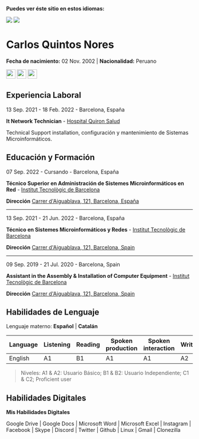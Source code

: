 **Puedes ver éste sitio en estos idiomas:**

<a href="README.md"><img src="https://img.shields.io/badge/lenguaje-inglés-blue"></a>
<a href="README.es_ES.md"><img src="https://img.shields.io/badge/language-spanish-red"></a>

# Carlos Quintos Nores
**Fecha de nacimiento:** 02 Nov. 2002 | **Nacionalidad:** Peruano

<a href="https://www.instagram.com/e9eb3e"><img src="https://cdn.icon-icons.com/icons2/1584/PNG/512/3721672-instagram_108066.png" width="25px" height="25px"></a>
<a href="http://www.linkedin.com/in/e9eb3"><img src="https://cdn.icon-icons.com/icons2/805/PNG/512/linkedin_icon-icons.com_65929.png" width="25px" height="25px"></a>
<a href="http://www.youtube.com/@e9eb3"><img src="https://cdn.icon-icons.com/icons2/1211/PNG/512/1491580651-yumminkysocialmedia28_83061.png" width="25px" height="25px"></a>


## Experiencia Laboral
13 Sep. 2021 - 18 Feb. 2022 - Barcelona, España

**It Network Technician** - [Hospital Quiron Salud](https://www.quironsalud.es/hospital-barcelona)

Technical Support installation, configuración y mantenimiento de Sistemas Microinformáticos.

## Educación y Formación
07 Sep. 2022 - Cursando - Barcelona, España

**Técnico Superior en Administración de Sistemes Microinformáticos en Red** - [Institut  Tecnològic de Barcelona](https://www.itb.cat/)

**Dirección** [Carrer d'Aiguablava, 121, Barcelona, España](https://g.page/itecbcn?share)
___
13 Sep. 2021 - 21 Jun. 2022 - Barcelona, España

**Técnico en Sistemes Microinformáticos y Redes** - [Institut  Tecnològic de Barcelona](https://www.itb.cat/)

**Dirección** [Carrer d'Aiguablava, 121, Barcelona, Spain](https://g.page/itecbcn?share)
___
09 Sep. 2019 - 21 Jul. 2020 - Barcelona, Spain

**Assistant in the Assembly & Installation of Computer Equipment** - [Institut  Tecnològic de Barcelona](https://www.itb.cat/)

**Dirección** [Carrer d'Aiguablava, 121, Barcelona, Spain](https://g.page/itecbcn?share)

## Habilidades de Lenguaje
Lenguaje materno: **Español** | **Catalán**

|Language|Listening|Reading|Spoken production|Spoken interaction|Writig|
|---|---|---|---|---|---|
|English|A1|B1|A1|A1|A2|

> Niveles: A1 & A2: Usuario Básico; B1 & B2: Usuario Independiente; C1 & C2; Proficient user

## Habilidades Digitales
**Mis Habilidades Digitales**

Google Drive | Google Docs | Microsoft Word | Microsoft Excel | Instagram | Facebook | Skype | Discord | Twitter | Github | Linux | Gmail | Clonezilla